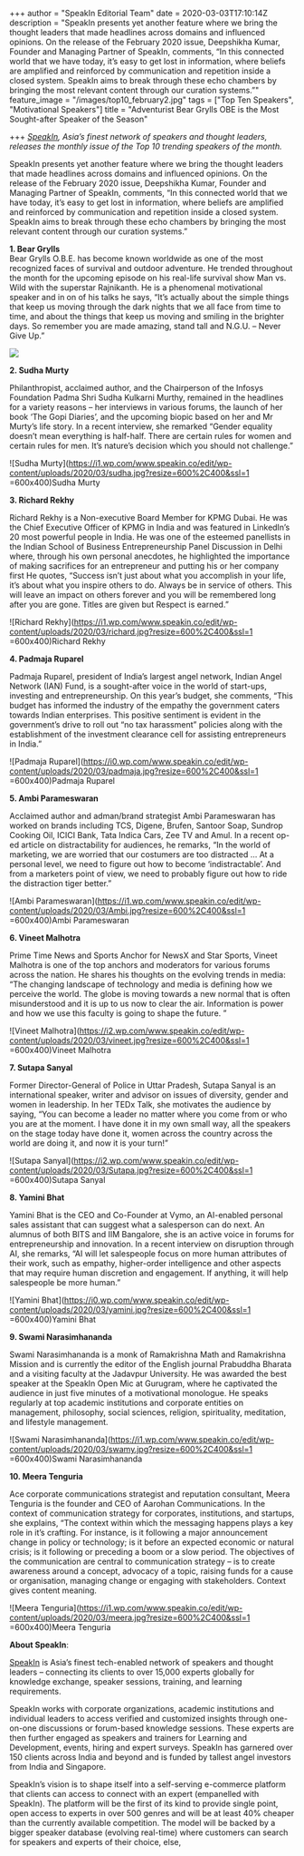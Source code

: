 +++
author = "SpeakIn Editorial Team"
date = 2020-03-03T17:10:14Z
description = "SpeakIn presents yet another feature where we bring the thought leaders that made headlines across domains and influenced opinions. On the release of the February 2020 issue, Deepshikha Kumar, Founder and Managing Partner of SpeakIn, comments, “In this connected world that we have today, it’s easy to get lost in information, where beliefs are amplified and reinforced by communication and repetition inside a closed system. SpeakIn aims to break through these echo chambers by bringing the most relevant content through our curation systems.”"
feature_image = "/images/top10_february2.jpg"
tags = ["Top Ten Speakers", "Motivational Speakers"]
title = "Adventurist Bear Grylls OBE is the Most Sought-after Speaker of the Season"

+++
[_SpeakIn_](https://www.speakin.co/)_, Asia’s finest network of speakers and thought leaders, releases the monthly issue of the Top 10 trending speakers of the month._

SpeakIn presents yet another feature where we bring the thought leaders that made headlines across domains and influenced opinions. On the release of the February 2020 issue, Deepshikha Kumar, Founder and Managing Partner of SpeakIn, comments, “In this connected world that we have today, it’s easy to get lost in information, where beliefs are amplified and reinforced by communication and repetition inside a closed system. SpeakIn aims to break through these echo chambers by bringing the most relevant content through our curation systems.”

**1. Bear Grylls**  
Bear Grylls O.B.E. has become known worldwide as one of the most recognized faces of survival and outdoor adventure. He trended throughout the month for the upcoming episode on his real-life survival show Man vs. Wild with the superstar Rajnikanth. He is a phenomenal motivational speaker and in on of his talks he says, “It’s actually about the simple things that keep us moving through the dark nights that we all face from time to time, and about the things that keep us moving and smiling in the brighter days. So remember you are made amazing, stand tall and N.G.U. – Never Give Up.”

![](https://i1.wp.com/www.speakin.co/edit/wp-content/uploads/2020/03/bear_gryll.jpg)

**2. Sudha Murty**

Philanthropist, acclaimed author, and the Chairperson of the Infosys Foundation Padma Shri Sudha Kulkarni Murthy, remained in the headlines for a variety reasons – her interviews in various forums, the launch of her book ‘The Gopi Diaries’, and the upcoming biopic based on her and Mr Murty’s life story. In a recent interview, she remarked “Gender equality doesn’t mean everything is half-half. There are certain rules for women and certain rules for men. It’s nature’s decision which you should not challenge.”

!\[Sudha Murty\](https://i1.wp.com/www.speakin.co/edit/wp-content/uploads/2020/03/sudha.jpg?resize=600%2C400&ssl=1 =600x400)Sudha Murty

**3. Richard Rekhy**

Richard Rekhy is a Non-executive Board Member for KPMG Dubai. He was the Chief Executive Officer of KPMG in India and was featured in LinkedIn’s 20 most powerful people in India. He was one of the esteemed panellists in the Indian School of Business Entrepreneurship Panel Discussion in Delhi where, through his own personal anecdotes, he highlighted the importance of making sacrifices for an entrepreneur and putting his or her company first He quotes, “Success isn’t just about what you accomplish in your life, it’s about what you inspire others to do. Always be in service of others. This will leave an impact on others forever and you will be remembered long after you are gone. Titles are given but Respect is earned.”

!\[Richard Rekhy\](https://i1.wp.com/www.speakin.co/edit/wp-content/uploads/2020/03/richard.jpg?resize=600%2C400&ssl=1 =600x400)Richard Rekhy

**4. Padmaja Ruparel**

Padmaja Ruparel, president of India’s largest angel network, Indian Angel Network (IAN) Fund, is a sought-after voice in the world of start-ups, investing and entrepreneurship. On this year’s budget, she comments, “This budget has informed the industry of the empathy the government caters towards Indian enterprises. This positive sentiment is evident in the government’s drive to roll out “no tax harassment” policies along with the establishment of the investment clearance cell for assisting entrepreneurs in India.”

!\[Padmaja Ruparel\](https://i0.wp.com/www.speakin.co/edit/wp-content/uploads/2020/03/padmaja.jpg?resize=600%2C400&ssl=1 =600x400)Padmaja Ruparel

**5. Ambi Parameswaran**

Acclaimed author and adman/brand strategist Ambi Parameswaran has worked on brands including TCS, Digene, Brufen, Santoor Soap, Sundrop Cooking Oil, ICICI Bank, Tata Indica Cars, Zee TV and Amul. In a recent op-ed article on distractability for audiences, he remarks, “In the world of marketing, we are worried that our costumers are too distracted … At a personal level, we need to figure out how to become ‘indistractable’. And from a marketers point of view, we need to probably figure out how to ride the distraction tiger better.”

!\[Ambi Parameswaran\](https://i1.wp.com/www.speakin.co/edit/wp-content/uploads/2020/03/Ambi.jpg?resize=600%2C400&ssl=1 =600x400)Ambi Parameswaran

**6. Vineet Malhotra**

Prime Time News and Sports Anchor for NewsX and Star Sports, Vineet Malhotra is one of the top anchors and moderators for various forums across the nation. He shares his thoughts on the evolving trends in media: “The changing landscape of technology and media is defining how we perceive the world. The globe is moving towards a new normal that is often misunderstood and it is up to us now to clear the air. Information is power and how we use this faculty is going to shape the future. ”

!\[Vineet Malhotra\](https://i2.wp.com/www.speakin.co/edit/wp-content/uploads/2020/03/vineet.jpg?resize=600%2C400&ssl=1 =600x400)Vineet Malhotra

**7. Sutapa Sanyal**

Former Director-General of Police in Uttar Pradesh, Sutapa Sanyal is an international speaker, writer and advisor on issues of diversity, gender and women in leadership. In her TEDx Talk, she motivates the audience by saying, “You can become a leader no matter where you come from or who you are at the moment. I have done it in my own small way, all the speakers on the stage today have done it, women across the country across the world are doing it, and now it is your turn!”

!\[Sutapa Sanyal\](https://i2.wp.com/www.speakin.co/edit/wp-content/uploads/2020/03/Sutapa.jpg?resize=600%2C400&ssl=1 =600x400)Sutapa Sanyal

**8. Yamini Bhat**

Yamini Bhat is the CEO and Co-Founder at Vymo, an AI-enabled personal sales assistant that can suggest what a salesperson can do next. An alumnus of both BITS and IIM Bangalore, she is an active voice in forums for entrepreneurship and innovation. In a recent interview on disruption through AI, she remarks, “AI will let salespeople focus on more human attributes of their work, such as empathy, higher-order intelligence and other aspects that may require human discretion and engagement. If anything, it will help salespeople be more human.”

!\[Yamini Bhat\](https://i0.wp.com/www.speakin.co/edit/wp-content/uploads/2020/03/yamini.jpg?resize=600%2C400&ssl=1 =600x400)Yamini Bhat

**9. Swami Narasimhananda**

Swami Narasimhananda is a monk of Ramakrishna Math and Ramakrishna Mission and is currently the editor of the English journal Prabuddha Bharata and a visiting faculty at the Jadavpur University. He was awarded the best speaker at the SpeakIn Open Mic at Gurugram, where he captivated the audience in just five minutes of a motivational monologue. He speaks regularly at top academic institutions and corporate entities on management, philosophy, social sciences, religion, spirituality, meditation, and lifestyle management.

!\[Swami Narasimhananda\](https://i1.wp.com/www.speakin.co/edit/wp-content/uploads/2020/03/swamy.jpg?resize=600%2C400&ssl=1 =600x400)Swami Narasimhananda

**10. Meera Tenguria**

Ace corporate communications strategist and reputation consultant, Meera Tenguria is the founder and CEO of Aarohan Communications. In the context of communication strategy for corporates, institutions, and startups, she explains, “The context within which the messaging happens plays a key role in it’s crafting. For instance, is it following a major announcement change in policy or technology; is it before an expected economic or natural crisis; is it following or preceding a boom or a slow period. The objectives of the communication are central to communication strategy – is to create awareness around a concept, advocacy of a topic, raising funds for a cause or organisation, managing change or engaging with stakeholders. Context gives content meaning.

!\[Meera Tenguria\](https://i1.wp.com/www.speakin.co/edit/wp-content/uploads/2020/03/meera.jpg?resize=600%2C400&ssl=1 =600x400)Meera Tenguria

**About SpeakIn**:

[SpeakIn](https://www.speakin.co/) is Asia’s finest tech-enabled network of speakers and thought leaders – connecting its clients to over 15,000 experts globally for knowledge exchange, speaker sessions, training, and learning requirements.

SpeakIn works with corporate organizations, academic institutions and individual leaders to access verified and customized insights through one-on-one discussions or forum-based knowledge sessions. These experts are then further engaged as speakers and trainers for Learning and Development, events, hiring and expert surveys. SpeakIn has garnered over 150 clients across India and beyond and is funded by tallest angel investors from India and Singapore.

SpeakIn’s vision is to shape itself into a self-serving e-commerce platform that clients can access to connect with an expert (empanelled with SpeakIn). The platform will be the first of its kind to provide single point, open access to experts in over 500 genres and will be at least 40% cheaper than the currently available competition. The model will be backed by a bigger speaker database (evolving real-time) where customers can search for speakers and experts of their choice, else,